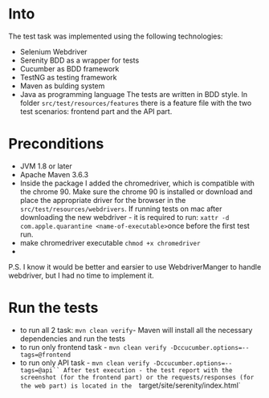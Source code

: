 # Into
The test task was implemented using the following technologies:
- Selenium Webdriver
- Serenity BDD as a wrapper for tests
- Cucumber as BDD framework
- TestNG as testing framework
- Maven as bulding system
- Java as programming language
The tests are written in BDD style. In folder `src/test/resources/features` there is a feature file with the two test scenarios: frontend part and the API part.

# Preconditions
- JVM 1.8 or later
- Apache Maven 3.6.3
- Inside the package I added the chromedriver, which is compatible with the chrome 90. Make sure the chrome 90 is installed or download and place the appropriate driver for
the browser in the `src/test/resources/webdrivers`. If running tests on mac after downloading the new webdriver - it is required to run:
 `xattr -d com.apple.quarantine <name-of-executable>`once before the first test run.
- make chromedriver executable `chmod +x chromedriver`
- 
 P.S. I know it would be better and earsier to use WebdriverManger to handle webdriver, but I had no time to implement it.

# Run the tests
- to run all 2 task: `mvn clean verify`- Maven will install all the necessary dependencies and run the tests
- to run only frontend task - `mvn clean verify -Dccucumber.options=--tags=@frontend`
- to run only API task - `mvn clean verify -Dccucumber.options=--tags=@api``
After test execution - the test report with the screenshot (for the frontend part) or the requests/responses (for the web part) is located in the 
`target/site/serenity/index.html`
